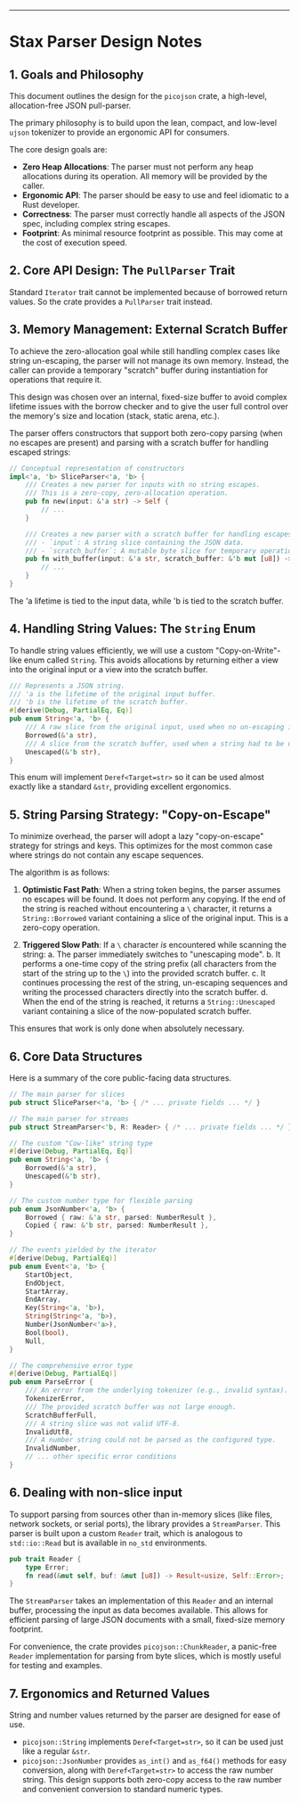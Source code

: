 
---

# Stax Parser Design Notes

## 1. Goals and Philosophy

This document outlines the design for the `picojson` crate, a high-level, allocation-free JSON pull-parser.

The primary philosophy is to build upon the lean, compact, and low-level `ujson` tokenizer to provide an ergonomic API for consumers.

The core design goals are:
- **Zero Heap Allocations**: The parser must not perform any heap allocations during its operation. All memory will be provided by the caller.
- **Ergonomic API**: The parser should be easy to use and feel idiomatic to a Rust developer.
- **Correctness**: The parser must correctly handle all aspects of the JSON spec, including complex string escapes.
- **Footprint**: As minimal resource footprint as possible. This may come at the cost of execution speed.

## 2. Core API Design: The `PullParser` Trait

Standard `Iterator` trait cannot be implemented because of borrowed return values. So the crate provides a `PullParser` trait instead.

## 3. Memory Management: External Scratch Buffer

To achieve the zero-allocation goal while still handling complex cases like string un-escaping, the parser will not manage its own memory. Instead, the caller can provide a temporary "scratch" buffer during instantiation for operations that require it.

This design was chosen over an internal, fixed-size buffer to avoid complex lifetime issues with the borrow checker and to give the user full control over the memory's size and location (stack, static arena, etc.).

The parser offers constructors that support both zero-copy parsing (when no escapes are present) and parsing with a scratch buffer for handling escaped strings:

```rust
// Conceptual representation of constructors
impl<'a, 'b> SliceParser<'a, 'b> {
    /// Creates a new parser for inputs with no string escapes.
    /// This is a zero-copy, zero-allocation operation.
    pub fn new(input: &'a str) -> Self {
        // ...
    }

    /// Creates a new parser with a scratch buffer for handling escapes.
    /// - `input`: A string slice containing the JSON data.
    /// - `scratch_buffer`: A mutable byte slice for temporary operations.
    pub fn with_buffer(input: &'a str, scratch_buffer: &'b mut [u8]) -> Self {
        // ...
    }
}
```

The 'a lifetime is tied to the input data, while 'b is tied to the scratch buffer.

## 4. Handling String Values: The `String` Enum

To handle string values efficiently, we will use a custom "Copy-on-Write"-like enum called `String`. This avoids allocations by returning either a view into the original input or a view into the scratch buffer.

```rust
/// Represents a JSON string.
/// 'a is the lifetime of the original input buffer.
/// 'b is the lifetime of the scratch buffer.
#[derive(Debug, PartialEq, Eq)]
pub enum String<'a, 'b> {
    /// A raw slice from the original input, used when no un-escaping is needed.
    Borrowed(&'a str),
    /// A slice from the scratch buffer, used when a string had to be un-escaped.
    Unescaped(&'b str),
}
```

This enum will implement `Deref<Target=str>` so it can be used almost exactly like a standard `&str`, providing excellent ergonomics.

## 5. String Parsing Strategy: "Copy-on-Escape"

To minimize overhead, the parser will adopt a lazy "copy-on-escape" strategy for strings and keys. This optimizes for the most common case where strings do not contain any escape sequences.

The algorithm is as follows:

1.  **Optimistic Fast Path**: When a string token begins, the parser assumes no escapes will be found. It does not perform any copying. If the end of the string is reached without encountering a `\` character, it returns a `String::Borrowed` variant containing a slice of the original input. This is a zero-copy operation.

2.  **Triggered Slow Path**: If a `\` character *is* encountered while scanning the string:
    a. The parser immediately switches to "unescaping mode".
    b. It performs a one-time copy of the string prefix (all characters from the start of the string up to the `\`) into the provided scratch buffer.
    c. It continues processing the rest of the string, un-escaping sequences and writing the processed characters directly into the scratch buffer.
    d. When the end of the string is reached, it returns a `String::Unescaped` variant containing a slice of the now-populated scratch buffer.

This ensures that work is only done when absolutely necessary.

## 6. Core Data Structures

Here is a summary of the core public-facing data structures.

```rust
// The main parser for slices
pub struct SliceParser<'a, 'b> { /* ... private fields ... */ }

// The main parser for streams
pub struct StreamParser<'b, R: Reader> { /* ... private fields ... */ }

// The custom "Cow-like" string type
#[derive(Debug, PartialEq, Eq)]
pub enum String<'a, 'b> {
    Borrowed(&'a str),
    Unescaped(&'b str),
}

// The custom number type for flexible parsing
pub enum JsonNumber<'a, 'b> {
    Borrowed { raw: &'a str, parsed: NumberResult },
    Copied { raw: &'b str, parsed: NumberResult },
}

// The events yielded by the iterator
#[derive(Debug, PartialEq)]
pub enum Event<'a, 'b> {
    StartObject,
    EndObject,
    StartArray,
    EndArray,
    Key(String<'a, 'b>),
    String(String<'a, 'b>),
    Number(JsonNumber<'a>),
    Bool(bool),
    Null,
}

// The comprehensive error type
#[derive(Debug, PartialEq)]
pub enum ParseError {
    /// An error from the underlying tokenizer (e.g., invalid syntax).
    TokenizerError,
    /// The provided scratch buffer was not large enough.
    ScratchBufferFull,
    /// A string slice was not valid UTF-8.
    InvalidUtf8,
    /// A number string could not be parsed as the configured type.
    InvalidNumber,
    // ... other specific error conditions
}
```

## 6. Dealing with non-slice input

To support parsing from sources other than in-memory slices (like files, network sockets, or serial ports), the library provides a `StreamParser`. This parser is built upon a custom `Reader` trait, which is analogous to `std::io::Read` but is available in `no_std` environments.

```rust
pub trait Reader {
    type Error;
    fn read(&mut self, buf: &mut [u8]) -> Result<usize, Self::Error>;
}
```

The `StreamParser` takes an implementation of this `Reader` and an internal buffer, processing the input as data becomes available. This allows for efficient parsing of large JSON documents with a small, fixed-size memory footprint.

For convenience, the crate provides `picojson::ChunkReader`, a panic-free `Reader` implementation for parsing from byte slices, which is mostly useful for testing and examples.

## 7. Ergonomics and Returned Values

String and number values returned by the parser are designed for ease of use.

-   `picojson::String` implements `Deref<Target=str>`, so it can be used just like a regular `&str`.
-   `picojson::JsonNumber` provides `as_int()` and `as_f64()` methods for easy conversion, along with `Deref<Target=str>` to access the raw number string. This design supports both zero-copy access to the raw number and convenient conversion to standard numeric types.


```

